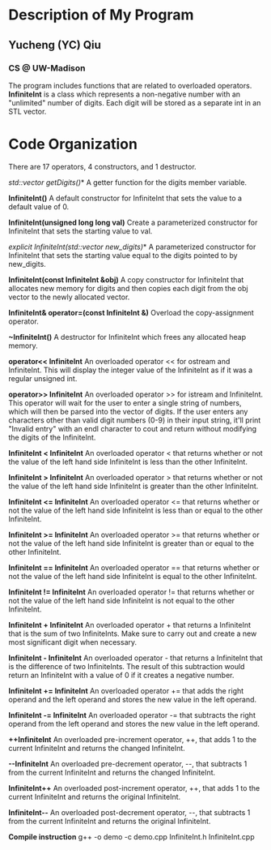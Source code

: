 # Description of My Program
## Yucheng (YC) Qiu
### CS @ UW-Madison

The program includes functions that are related to overloaded operators. **InfiniteInt** is a class which represents a non-negative number with an "unlimited" number of digits. Each digit will be stored as a separate int in an STL vector.

# Code Organization
There are 17 operators, 4 constructors, and 1 destructor.

**std::vector<unsigned int>* getDigits()** A getter function for the digits member variable.

**InfiniteInt()** A default constructor for InfiniteInt that sets the value to a default value of 0.

**InfiniteInt(unsigned long long val)** Create a parameterized constructor for InfiniteInt that
sets the starting value to val.

**explicit InfiniteInt(std::vector<unsigned int>* new_digits)** A parameterized constructor
for InfiniteInt that sets the starting value equal to the digits pointed to by new_digits.

**InfiniteInt(const InfiniteInt &obj)** A copy constructor for InfiniteInt that allocates
new memory for digits and then copies each digit from the obj vector to the newly allocated
vector.

**InfiniteInt& operator=(const InfiniteInt &)** Overload the copy-assignment operator.

**~InfiniteInt()** A destructor for InfiniteInt which frees any allocated heap memory.

**operator<< InfiniteInt** An overloaded operator << for ostream and InfiniteInt. This will
display the integer value of the InfiniteInt as if it was a regular unsigned int.

**operator>> InfiniteInt** An overloaded operator >> for istream and InfiniteInt. This operator
will wait for the user to enter a single string of numbers, which will then be parsed into
the vector of digits. If the user enters any characters other than valid digit numbers (0-9) in
their input string, it'll print "Invalid entry" with an endl character to cout and return
without modifying the digits of the InfiniteInt.

**InfiniteInt < InfiniteInt** An overloaded operator < that returns whether or not the value
of the left hand side InfiniteInt is less than the other InfiniteInt.

**InfiniteInt > InfiniteInt** An overloaded operator > that returns whether or not the value
of the left hand side InfiniteInt is greater than the other InfiniteInt.

**InfiniteInt <= InfiniteInt** An overloaded operator <= that returns whether or not the
value of the left hand side InfiniteInt is less than or equal to the other InfiniteInt.

**InfiniteInt >= InfiniteInt** An overloaded operator >= that returns whether or not the
value of the left hand side InfiniteInt is greater than or equal to the other InfiniteInt.

**InfiniteInt == InfiniteInt** An overloaded operator == that returns whether or not the
value of the left hand side InfiniteInt is equal to the other InfiniteInt.

**InfiniteInt != InfiniteInt** An overloaded operator != that returns whether or not the
value of the left hand side InfiniteInt is not equal to the other InfiniteInt.

**InfiniteInt + InfiniteInt** An overloaded operator + that returns a InfiniteInt that is the sum of two InfiniteInts. Make sure to carry out and create a new most significant digit when necessary.

**InfiniteInt - InfiniteInt** An overloaded operator - that returns a InfiniteInt that is the
difference of two InfiniteInts. The result of this subtraction would return an InfiniteInt with a value of 0 if it creates a negative number.

**InfiniteInt += InfiniteInt** An overloaded operator += that adds the right operand and
the left operand and stores the new value in the left operand.

**InfiniteInt -= InfiniteInt** An overloaded operator -= that subtracts the right operand
from the left operand and stores the new value in the left operand.

**++InfiniteInt** An overloaded pre-increment operator, ++, that adds 1 to the current InfiniteInt and returns the changed InfiniteInt.

**--InfiniteInt** An overloaded pre-decrement operator, --, that subtracts 1 from the current
InfiniteInt and returns the changed InfiniteInt.

**InfiniteInt++** An overloaded post-increment operator, ++, that adds 1 to the current InfiniteInt and returns the original InfiniteInt.

**InfiniteInt--** An overloaded post-decrement operator, --, that subtracts 1 from the current
InfiniteInt and returns the original InfiniteInt.

**Compile instruction**
g++ -o demo -c demo.cpp InfiniteInt.h InfiniteInt.cpp